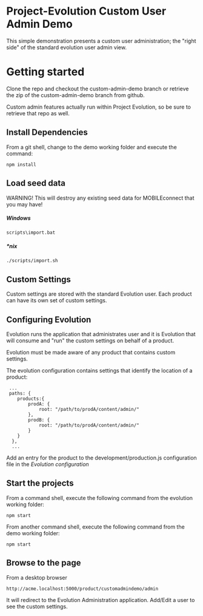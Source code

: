 Project-Evolution Custom User Admin Demo
======================

This simple demonstration presents a custom user administration; the "right side" of the standard evolution user admin view.

# Getting started

Clone the repo and checkout the custom-admin-demo branch or retrieve the zip of the custom-admin-demo branch from github.

Custom admin features actually run within Project Evolution, so be sure to retrieve that repo as well.


## Install Dependencies
From a git shell, change to the demo working folder and execute the command:

`npm install`

## Load seed data
WARNING! This will destroy any existing seed data for MOBILEconnect that you may have!

##### Windows
`scripts\import.bat`

##### *nix
`./scripts/import.sh`

## Custom Settings

Custom settings are stored with the standard Evolution user. Each product can have its own set of custom settings.


## Configuring Evolution

Evolution runs the application that administrates user and it is Evolution that will consume and "run" the custom settings on behalf of a product.

Evolution must be made aware of any product that contains custom settings.

The evolution configuration contains settings that identify the location of a product:

```
 ...
 paths: {
	products:{
		prodA: {
			root: "/path/to/prodA/content/admin/"
		},
        prodB: {
            root: "/path/to/prodA/content/admin/"
        }
	}
  },
  ...
```

Add an entry for the product to the development/production.js configuration file in the *Evolution configuration*



## Start the projects
From a command shell, execute the following command from the evolution working folder:

`npm start`


From another command shell, execute the following command from the demo working folder:

`npm start`


## Browse to the page

From a desktop browser

`http://acme.localhost:5000/product/customadmindemo/admin`

It will redirect to the Evolution Administration application. Add/Edit a user to see the custom settings.


